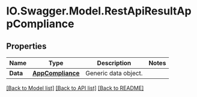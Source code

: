 # IO.Swagger.Model.RestApiResultAppCompliance
## Properties

Name | Type | Description | Notes
------------ | ------------- | ------------- | -------------
**Data** | [**AppCompliance**](AppCompliance.md) | Generic data object. | 

[[Back to Model list]](../README.md#documentation-for-models) [[Back to API list]](../README.md#documentation-for-api-endpoints) [[Back to README]](../README.md)

